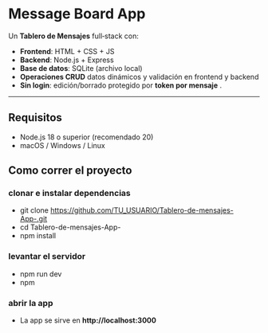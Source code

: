 # Message Board App

Un **Tablero de Mensajes** full‑stack con:
- **Frontend**: HTML + CSS + JS
- **Backend**: Node.js + Express
- **Base de datos**: SQLite (archivo local)
- **Operaciones CRUD** datos dinámicos y validación en frontend y backend
- **Sin login**: edición/borrado protegido por **token por mensaje** .

---

## Requisitos

- Node.js 18 o superior (recomendado 20)
- macOS / Windows / Linux

## Como correr el proyecto

### clonar e instalar dependencias

- git clone https://github.com/TU_USUARIO/Tablero-de-mensajes-App-.git
- cd Tablero-de-mensajes-App-
- npm install

### levantar el servidor

- npm run dev
- npm 

### abrir la app

- La app se sirve en **http://localhost:3000**
